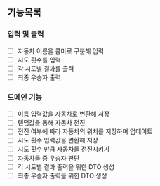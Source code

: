 ## 기능목록

### 입력 및 출력
- [ ] 자동차 이름을 콤마로 구분해 입력
- [ ] 시도 횟수를 입력
- [ ] 각 시도별 결과를 출력
- [ ] 최종 우승자 출력
### 도메인 기능
- [ ] 이름 입력값을 자동차로 변환해 저장
- [ ] 랜덤값을 통해 자동차 전진
- [ ] 전진 여부에 따라 자동차의 위치를 저장하며 업데이트
- [ ] 시도 횟수 입력값을 변환해 저장
- [ ] 시도 횟수 만큼 자동차들 전진시키기
- [ ] 자동차들 중 우승자 판단
- [ ] 각 시도별 결과 출력을 위한 DTO 생성
- [ ] 최종 우승자 출력을 위한 DTO 생성